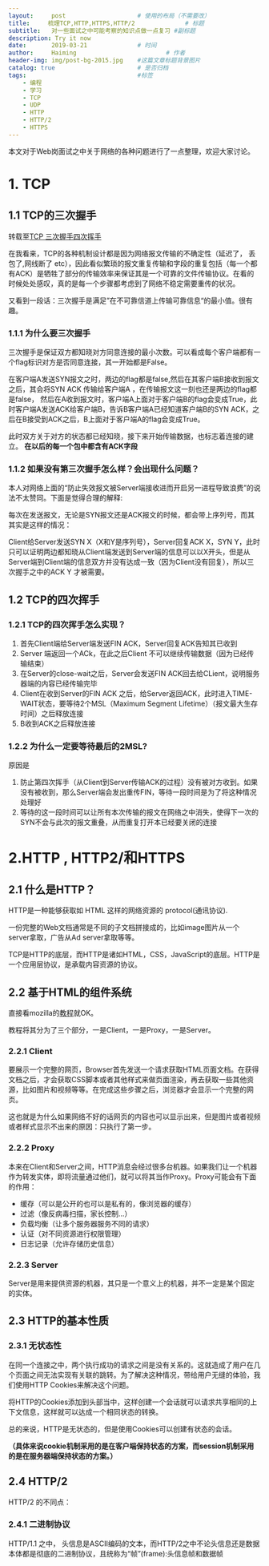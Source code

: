 ```yaml
---
layout:     post   				    # 使用的布局（不需要改）
title:     梳理TCP,HTTP,HTTPS,HTTP/2 				# 标题 
subtitle:   对一些面试之中可能考察的知识点做一点复习 #副标题
description: Try it now
date:       2019-03-21				# 时间
author:     Haiming 						# 作者
header-img: img/post-bg-2015.jpg 	#这篇文章标题背景图片
catalog: true 						# 是否归档
tags:								#标签
    - 编程
    - 学习
    - TCP
    - UDP
    - HTTP
    - HTTP/2
    - HTTPS
---
```

本文对于Web岗面试之中关于网络的各种问题进行了一点整理，欢迎大家讨论。
# 1. TCP
## 1.1 TCP的三次握手
转载至[TCP 三次握手四次挥手
](https://mp.weixin.qq.com/s/tGlWTrr5KLAv1AflfeAejA)

在我看来，TCP的各种机制设计都是因为网络报文传输的不确定性（延迟了， 丢包了,网线断了 etc），因此看似繁琐的报文重复传输和字段的重复包括（每一个都有ACK）是牺牲了部分的传输效率来保证其是一个可靠的文件传输协议。在看的时候处处感叹，真的是每一个步骤都考虑到了网络不稳定需要重传的状况。

又看到一段话：三次握手是满足”在不可靠信道上传输可靠信息“的最小值。很有趣。
### 1.1.1 为什么要三次握手
  三次握手是保证双方都知晓对方同意连接的最小次数。可以看成每个客户端都有一个flag标识对方是否同意连接，其一开始都是False。
  
  在客户端A发送SYN报文之时，两边的flag都是false,然后在其客户端B接收到报文之后，其会将SYN ACK 传输给客户端A ，在传输报文这一刻也还是两边的flag都是false， 然后在A收到报文时，客户端A上面对于客户端B的flag会变成True，此时客户端A发送ACK给客户端B，告诉B客户端A已经知道客户端B的SYN ACK，之后在B接受到ACK之后，B上面对于客户端A的flag会变成True。
  
  此时双方关于对方的状态都已经知晓，接下来开始传输数据，也标志着连接的建立。 **在以后的每一个包中都含有ACK字段**
### 1.1.2 如果没有第三次握手怎么样？会出现什么问题？
  本人对网络上面的“防止失效报文被Server端接收进而开启另一进程导致浪费”的说法不太赞同。下面是觉得合理的解释:
  
 每次在发送报文，无论是SYN报文还是ACK报文的时候，都会带上序列号，而其其实是这样的情况：
 
 Client给Server发送SYN X（X和Y是序列号），Server回复ACK X，SYN Y，此时只可以证明两边都知晓从Client端发送到Server端的信息可以以X开头，但是从Server端到Client端的信息双方并没有达成一致（因为Client没有回复），所以三次握手之中的ACK Y 才被需要。
 
 ## 1.2 TCP的四次挥手
 ### 1.2.1 TCP的四次挥手怎么实现？
 1. 首先Client端给Server端发送FIN ACK，Server回复ACK告知其已收到
 2. Server 端返回一个ACk，在此之后Client 不可以继续传输数据（因为已经传输结束）
 3. 在Server的close-wait之后，Server会发送FIN ACK回去给CLient，说明服务器端的内容已经传输完毕
 4. Client在收到Server的FIN ACK 之后，给Server返回ACK，此时进入TIME-WAIT状态，要等待2个MSL（Maximum Segment Lifetime）（报文最大生存时间）之后释放连接
 5. B收到ACK之后释放连接
  ### 1.2.2 为什么一定要等待最后的2MSL?
原因是
1. 防止第四次挥手（从Client到Server传输ACK的过程）没有被对方收到。如果没有被收到，那么Server端会发出重传FIN，等待一段时间是为了将这种情况处理好
2. 等待的这一段时间可以让所有本次传输的报文在网络之中消失，使得下一次的SYN不会与此次的报文重叠，从而重复打开本已经要关闭的连接
# 2.HTTP , HTTP2/和HTTPS
## 2.1 什么是HTTP？
HTTP是一种能够获取如 HTML 这样的网络资源的 protocol(通讯协议).

一份完整的Web文档通常是不同的子文档拼接成的，比如image图片从一个server拿取，广告从Ad server拿取等等。

TCP是HTTP的底层，而HTTP是诸如HTML，CSS，JavaScript的底层。HTTP是一个应用层协议，是承载内容资源的协议。

## 2.2 基于HTML的组件系统
直接看mozilla的[教程](https://developer.mozilla.org/zh-CN/docs/Web/HTTP/Overview#%E5%9F%BA%E4%BA%8EHTTP%E7%9A%84%E7%BB%84%E4%BB%B6%E7%B3%BB%E7%BB%9F)就OK。

教程将其分为了三个部分，一是Client，一是Proxy，一是Server。
### 2.2.1 Client
要展示一个完整的网页，Browser首先发送一个请求获取HTML页面文档。在获得文档之后，才会获取CSS脚本或者其他样式来做页面渲染，再去获取一些其他资源，比如图片和视频等等。在完成这些步骤之后，浏览器才会显示一个完整的网页。

这也就是为什么如果网络不好的话网页的内容也可以显示出来，但是图片或者视频或者样式显示不出来的原因：只执行了第一步。
### 2.2.2 Proxy
本来在Client和Server之间，HTTP消息会经过很多台机器。如果我们让一个机器作为转发实体，即将流量通过他们，就可以将其当作Proxy。Proxy可能会有下面的作用：
- 缓存（可以是公开的也可以是私有的，像浏览器的缓存）
- 过滤（像反病毒扫描，家长控制...）
- 负载均衡（让多个服务器服务不同的请求）
- 认证（对不同资源进行权限管理）
- 日志记录（允许存储历史信息）
### 2.2.3 Server
Server是用来提供资源的机器，其只是一个意义上的机器，并不一定是某个固定的实体。
## 2.3 HTTP的基本性质
### 2.3.1 无状态性
在同一个连接之中，两个执行成功的请求之间是没有关系的。这就造成了用户在几个页面之间无法实现有关联的跳转。为了解决这种情况，带给用户无缝的体验，我们使用HTTP Cookies来解决这个问题。

将HTTP的Cookies添加到头部当中，这样创建一个会话就可以请求共享相同的上下文信息，这样就可以达成一个相同状态的转换。

总的来说，HTTP是无状态的，但是使用Cookies可以创建有状态的会话。

**（具体来说cookie机制采用的是在客户端保持状态的方案，而session机制采用的是在服务器端保持状态的方案。）**
## 2.4 HTTP/2
HTTP/2 的不同点：
### 2.4.1 二进制协议
HTTP/1.1 之中， 头信息是ASCII编码的文本，而HTTP/2之中不论头信息还是数据本体都是彻底的二进制协议，且统称为“帧”(frame):头信息帧和数据帧
